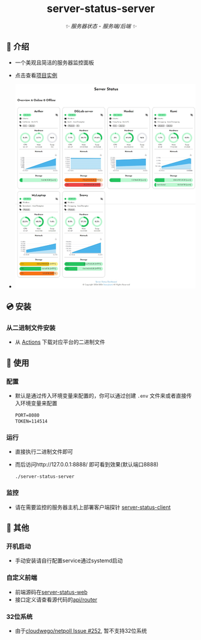 <div align="center">

# server-status-server

_✨ 服务器状态 - 服务端/后端 ✨_

</div>

## 📖 介绍

- 一个美观且简洁的服务器监控面板

- 点击查看[项目实例](https://status.liteyuki.icu/)

- ![image](./img/sh.jpeg)

## 💿 安装

### 从二进制文件安装

- 从 [Actions](https://github.com/snowykami/server-status-server/actions) 下载对应平台的二进制文件

## 🎉 使用

### 配置
- 默认是通过传入环境变量来配置的，你可以通过创建 `.env` 文件来或者直接传入环境变量来配置
    ```dotenv
    PORT=8080
    TOKEN=114514
    ```

### 运行
- 直接执行二进制文件即可
- 而后访问http://127.0.0.1:8888/ 即可看到效果(默认端口8888)

    ```shell
    ./server-status-server
    ```

### 监控

- 请在需要监控的服务器主机上部署客户端探针 [server-status-client](https://github.com/snowykami/server-status-client)

## 📝 其他

### 开机启动

- 手动安装请自行配置service通过systemd启动

### 自定义前端
- 前端源码在[server-status-web](https://github.com/snowykami/server-status-web)
- 接口定义请查看源代码的[api/router](./api/router.go)

### 32位系统
- 由于[cloudwego/netpoll Issue #252](https://github.com/cloudwego/netpoll/issues/252), 暂不支持32位系统
